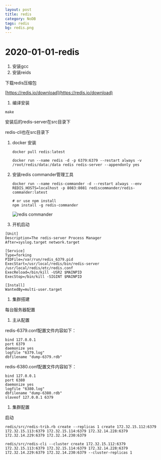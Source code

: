 ```yaml
---
layout: post
title: redis
category: NoDB
tags: redis
bg: redis.png
---
```


# 2020-01-01-redis

1. 安装gcc
2. 安装reids

下载redis压缩包

[https://redis.io/download](https://redis.io/download)

1. 编译安装

```text
make
```

安装后的redis-server在src目录下

redis-cli也在src目录下

1. docker 安装

   ```text
   docker pull redis:latest

   docker run --name redis -d -p 6379:6379 --restart always -v /root/redis/data:/data redis redis-server --appendonly yes
   ```

2. 安装redis commander管理工具

   ```text
   docker run --name redis-commander -d --restart always --env REDIS_HOSTS=localhost -p 8083:8081 rediscommander/redis-commander:latest

   # or use npm install   
   npm install -g redis-commander
   ```

   ![redis commander](../.gitbook/assets/redis.commander.index%20%281%29.png)

3. 开机启动

```text
[Unit]
Description=The redis-server Process Manager
After=syslog.target network.target

[Service]
Type=forking
PIDFile=/var/run/redis_6379.pid
ExecStart=/usr/local/redis/bin/redis-server /usr/local/redis/etc/redis.conf
ExecReload=/bin/kill -USR2 $MAINPID
ExecStop=/bin/kill -SIGINT $MAINPID

[Install]
WantedBy=multi-user.target
```

1. 集群搭建

每台服务器配置

1. 主从配置

redis-6379.conf配置文件内容如下：

```text
bind 127.0.0.1
port 6379
daemonize yes
logfile "6379.log"
dbfilename "dump-6379.rdb"
```

redis-6380.conf配置文件内容如下：

```text
bind 127.0.0.1
port 6380
daemonize yes
logfile "6380.log"
dbfilename "dump-6380.rdb"
slaveof 127.0.0.1 6379
```

1. 集群配置

启动

```text
redis/src/redis-trib.rb create --replicas 1 create 172.32.15.112:6379 172.32.15.113:6379 172.32.15.114:6379 172.32.14.228:6379 172.32.14.229:6379 172.32.14.230:6379
```

```text
redis/src/redis-cli --cluster create 172.32.15.112:6379 172.32.15.113:6379 172.32.15.114:6379 172.32.14.228:6379 172.32.14.229:6379 172.32.14.230:6379 --cluster-replicas 1
```

